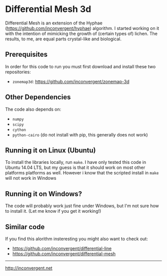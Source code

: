 # Differential Mesh 3d

Differential Mesh is an extension of the Hyphae
(https://github.com/inconvergent/hyphae) algorithm. I started working on it
with the intention of mimicking the growth of (certain types of) lichen. The
results, to me, are equal parts crystal-like and biological.

## Prerequisites

In order for this code to run you must first download and install these two
repositories:

*    `zonemap3d`: https://github.com/inconvergent/zonemap-3d

## Other Dependencies

The code also depends on:

*    `numpy`
*    `scipy`
*    `cython`
*    `python-cairo` (do not install with pip, this generally does not work)

## Running it on Linux (Ubuntu)

To install the libraries locally, run `make`. I have only tested this code in
Ubuntu 14.04 LTS, but my guess is that it should work on most other platforms
platforms as well.  However i know that the scripted install in `make` will not
work in Windows

## Running it on Windows?

The code will probably work just fine under Windows, but I'm not sure how to
install it. (Let me know if you get it working!)

## Similar code

If you find this alorithm insteresting you might also want to check out:

*    https://github.com/inconvergent/differential-line
*    https://github.com/inconvergent/differential-mesh

-----------
http://inconvergent.net


